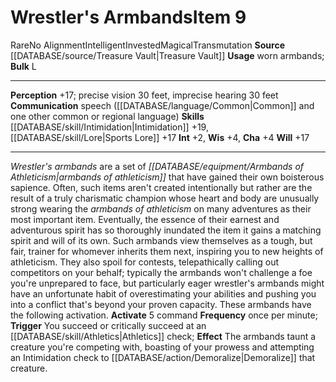 ﻿---
alignment: No Alignment
bulk: L
id: '2404'
item_category: Intelligent Items
level: '9'
name: Wrestler's Armbands
rarity: Rare
school: Transmutation
source: '[[DATABASE/source/Treasure Vault|Treasure Vault]]'
subcategory: intelligentitem
trait:
- '[[DATABASE/trait/Intelligent|Intelligent]]'
- '[[DATABASE/trait/Invested|Invested]]'
- '[[DATABASE/trait/Magical|Magical]]'
- '[[DATABASE/trait/Rare|Rare]]'
- '[[DATABASE/trait/Transmutation|Transmutation]]'
type: Item
usage: worn armbands

---
# Wrestler's Armbands<span class="item-type">Item 9</span>

<span class="trait-rare item-trait">Rare</span><span class="item-trait">No Alignment</span><span class="item-trait">Intelligent</span><span class="item-trait">Invested</span><span class="item-trait">Magical</span><span class="item-trait">Transmutation</span>
**Source** [[DATABASE/source/Treasure Vault|Treasure Vault]] 
**Usage** worn armbands; **Bulk** L

---
**Perception** +17; precise vision 30 feet, imprecise hearing 30 feet
**Communication** speech ([[DATABASE/language/Common|Common]] and one other common or regional language)
**Skills** [[DATABASE/skill/Intimidation|Intimidation]] +19, [[DATABASE/skill/Lore|Sports Lore]] +17
**Int** +2, **Wis** +4, **Cha** +4
**Will** +17

---
_Wrestler's armbands_ are a set of _[[DATABASE/equipment/Armbands of Athleticism|armbands of athleticism]]_ that have gained their own boisterous sapience. Often, such items aren't created intentionally but rather are the result of a truly charismatic champion whose heart and body are unusually strong wearing the _armbands of athleticism_ on many adventures as their most important item. Eventually, the essence of their earnest and adventurous spirit has so thoroughly inundated the item it gains a matching spirit and will of its own. Such armbands view themselves as a tough, but fair, trainer for whomever inherits them next, inspiring you to new heights of athleticism. They also spoil for contests, telepathically calling out competitors on your behalf; typically the armbands won't challenge a foe you're unprepared to face, but particularly eager wrestler's armbands might have an unfortunate habit of overestimating your abilities and pushing you into a conflict that's beyond your proven capacity. These armbands have the following activation.
**Activate** <span class="action-icon">5</span> command **Frequency** once per minute; **Trigger** You succeed or critically succeed at an [[DATABASE/skill/Athletics|Athletics]] check; **Effect** The armbands taunt a creature you're competing with, boasting of your prowess and attempting an Intimidation check to [[DATABASE/action/Demoralize|Demoralize]] that creature.